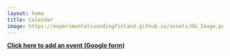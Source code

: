 ```yaml
---
layout: home
title: Calendar
image: https://experimentalsoundingfinland.github.io/assets/OG_Image.png
---
```

**[Click here to add an event (Google form)](https://forms.gle/9Cb2oSwamWKdqRru8)**
<html>
    <head>
        <meta name="viewport" content="initial-scale=1, maximum-scale=1">
        <title>Calendar</title>
        <meta property="og:title" content="ESF | Experimental Sounding Finland" />
        <meta property="og:type" content="website">
        <meta property="og:url" content="https://experimentalsoundingfinland.github.io/" />
        <meta property="og:description" content="An event calendar for the experimental sonic communities and individuals in Finland" />
        <meta property="og:image" content="https://experimentalsoundingfinland.github.io/assets/OG_Image.png" />        
     <script src="https://cdnjs.cloudflare.com/ajax/libs/PapaParse/5.3.0/papaparse.min.js"></script>
  <link rel="preload" href="https://fonts.googleapis.com/css2?family=Atkinson+Hyperlegible:ital,wght@0,400;0,700;1,400;1,700&display=swap" as="font" type="font/woff2" crossorigin>
    </head>
    <body>
        <div id="events-list" style="width:100%">
            <script src="/assets/GCalFetcher.js"></script>
        </div>
        <script src="/assets/disableLinks.js"></script>
    </body>
</html>
